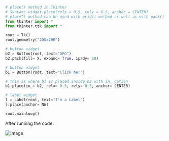 ```python 
# place() method in Tkinter 
# Syntax: widget.place(relx = 0.5, rely = 0.5, anchor = CENTER)
# place() method can be used with grid() method as well as with pack() method 
from tkinter import * 
from tkinter.ttk import *

root = Tk()
root.geometry("200x200")

# button widget 
b2 = Button(root, text="GFG")
b2.pack(fill= X, expand= True, ipady= 10)

# button widget 
b1 = Button(root, text="Click me!")

# This is where b1 is placed inside b2 with in_ option 
b1.place(in_= b2, relx= 0.5, rely= 0.5, anchor= CENTER)

# label widget 
l = Label(root, text="I'm a Label")
l.place(anchor= NW)

root.mainloop()
```
After running the code: 

![image](https://user-images.githubusercontent.com/84562630/164255644-a238fa03-c6da-4d26-a9cc-e3dd95a5b33a.png)
